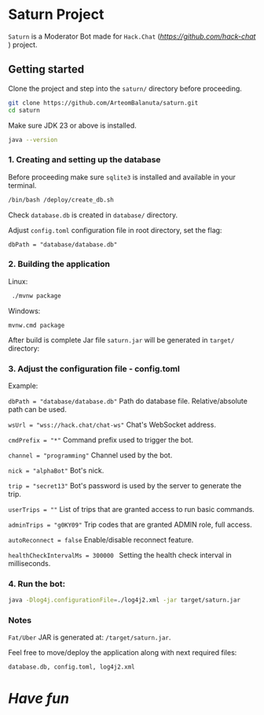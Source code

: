 # Saturn Project

`Saturn` is a Moderator Bot made for `Hack.Chat` (_https://github.com/hack-chat_ ) project. 

## Getting started
Clone the project and step into the `saturn/` directory before proceeding.

```bash
git clone https://github.com/ArteomBalanuta/saturn.git
cd saturn
```

Make sure JDK 23 or above is installed.
```bash
java --version
```

### 1. Creating and setting up the database
Before proceeding make sure `sqlite3` is installed and available in your terminal.
```bash
/bin/bash /deploy/create_db.sh
```
Check `database.db` is created in `database/` directory.

Adjust `config.toml` configuration file in root directory, set the flag:

`dbPath = "database/database.db"`

### 2. Building the application
Linux:
```bash
 ./mvnw package
```

Windows:
```commandline
mvnw.cmd package
```

After build is complete Jar file `saturn.jar` will be generated in `target/` directory:

### 3. Adjust the configuration file - config.toml

Example:

`dbPath = "database/database.db"` Path do database file. Relative/absolute path can be used.

`wsUrl = "wss://hack.chat/chat-ws"` Chat's WebSocket address.

`cmdPrefix = "*"` Command prefix used to trigger the bot.

`channel = "programming"` Channel used by the bot.

`nick = "alphaBot"` Bot's nick.

`trip = "secret13"` Bot's password is used by the server to generate the trip.

`userTrips = ""`    List of trips that are granted access to run basic commands.

`adminTrips = "g0KY09"` Trip codes that are granted ADMIN role, full access.

`autoReconnect = false` Enable/disable reconnect feature.

`healthCheckIntervalMs = 300000 ` Setting the health check interval in milliseconds.

### 4. Run the bot:

```bash
java -Dlog4j.configurationFile=./log4j2.xml -jar target/saturn.jar
```

### Notes

`Fat/Uber` JAR is generated at: `/target/saturn.jar`. 

Feel free to move/deploy the application along with next required files: 

`database.db, config.toml, log4j2.xml`



# _Have fun_
